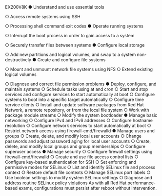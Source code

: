 EX200V8K
● Understand and use essential tools
<!-- ○ Access a shell prompt and issue commands with correct syntax -->
<!-- ○ Use input-output redirection (>, >>, |, 2>, etc.) -->
<!-- ○ Use grep and regular expressions to analyze text -->
○ Access remote systems using SSH
<!-- ○ Log in and switch users in multi-user targets -->
<!-- ○ Archive, compress, unpack, and uncompress files using tar, star, gzip, and bzip2 -->
<!-- ○ Create and edit text files -->
<!-- ○ Create, delete, copy, and move files and directories -->
<!-- ○ Create hard and soft links -->
<!-- ○ List, set, and change standard ugo/rwx permissions -->
<!-- ○ Locate, read, and use system documentation including man, info, and files in /usr/share/doc -->
<!-- ● Create simple shell scripts -->
<!-- ○ Conditionally execute code (use of: if, test, [], etc.) -->
<!-- ○ Use Looping constructs (for, etc.) to process file, command line input -->
<!-- ○ Process script inputs ($1, $2, etc.) -->
<!-- ○ Processing output of shell commands within a script -->
○ Processing shell command exit codes
● Operate running systems
<!-- ○ Boot, reboot, and shut down a system normally -->
<!-- ○ Boot systems into different targets manually -->
○ Interrupt the boot process in order to gain access to a system
<!-- ○ Identify CPU/memory intensive processes and kill processes -->
<!-- ○ Adjust process scheduling -->
<!-- ○ Manage tuning profiles -->
<!-- ○ Locate and interpret system log files and journals -->
<!-- ○ Preserve system journals -->
<!-- ○ Start, stop, and check the status of network services -->
○ Securely transfer files between systems
● Configure local storage
<!-- ○ List, create, and delete partitions on MBR and GPT disks -->
<!-- ○ Create and remove physical volumes -->
<!-- ○ Assign physical volumes to volume groups -->
<!-- ○ Create and delete logical volumes -->
<!-- ○ Configure systems to mount file systems at boot by universally unique ID (UUID) or label -->
○ Add new partitions and logical volumes, and swap to a system non-destructively
● Create and configure file systems
<!-- ○ Create, mount, unmount, and use vfat, ext4, and xfs file systems -->
○ Mount and unmount network file systems using NFS
○ Extend existing logical volumes
<!-- ○ Create and configure set-GID directories for collaboration -->
<!-- ○ Configure disk compression -->
<!-- ○ Manage layered storage -->
○ Diagnose and correct file permission problems
● Deploy, configure, and maintain systems
○ Schedule tasks using at and cron
○ Start and stop services and configure services to start automatically at boot
○ Configure systems to boot into a specific target automatically
○ Configure time service clients
○ Install and update software packages from Red Hat Network, a remote repository,
or from the local file system
○ Work with package module streams
○ Modify the system bootloader
● Manage basic networking
○ Configure IPv4 and IPv6 addresses
○ Configure hostname resolution
○ Configure network services to start automatically at boot
○ Restrict network access using firewall-cmd/firewalld
● Manage users and groups
○ Create, delete, and modify local user accounts
○ Change passwords and adjust password aging for local user accounts
○ Create, delete, and modify local groups and group memberships
○ Configure superuser access
● Manage security
○ Configure firewall settings using firewall-cmd/firewalld
○ Create and use file access control lists
○ Configure key-based authentication for SSH
○ Set enforcing and permissive modes for SELinux
○ List and identify SELinux file and process context
○ Restore default file contexts
○ Manage SELinux port labels
○ Use boolean settings to modify system SELinux settings
○ Diagnose and address routine SELinux policy violations
As with all Red Hat performance-based exams, configurations must persist after reboot without
intervention.
